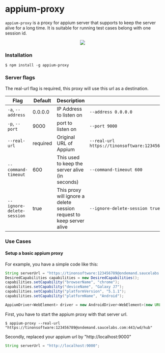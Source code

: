 appium-proxy
=======
`appium-proxy` is a proxy for appium server that supports to keep the server alive for a long time. It is suitable for running test cases belong with one session id.

<p align="center">
  <img src="https://cloud.githubusercontent.com/assets/4379558/24587351/3dae3dba-17df-11e7-83c8-5c1844ece3bc.png"/>
</p>

### Installation
```
$ npm install -g appium-proxy
```
### Server flags
The real-url flag is required, this proxy will use this url as a destination.


|Flag|Default|Description|Example|
|----|-------|-----------|-------|
|`-a`, `--address`|0.0.0.0|IP Address to listen on|`--address 0.0.0.0`|
|`-p`, `--port`|9000|port to listen on|`--port 9000`|
|`--real-url`|required|Original URL of Appium|`--real-url https://tinonsoftware:123456789@ondemand.saucelabs.com:443/wd/hub`|
|`--command-timeout`|600|This used to keep the server alive (in seconds)|`--command-timeout 600`|
|`--ignore-delete-session`|true|This proxy will ignore a delete session request to keep server alive|`--ignore-delete-session true`|
### Use Cases
#### Setup a basic appium proxy
For example, you have a simple code like this:
```java
String serverUrl = "https://tinonsoftware:123456789@ondemand.saucelabs.com:443/wd/hub";	
DesiredCapabilities capabilities = new DesiredCapabilities();
capabilities.setCapability("browserName", "chrome"); 
capabilities.setCapability("deviceName", "Galaxy J7");
capabilities.setCapability("platformVersion", "5.1.1");
capabilities.setCapability("platformName", "Android"); 

AppiumDriver<WebElement> driver = new AndroidDriver<WebElement>(new URL(serverUrl), capabilities);
```
First, you have to start the appium proxy with that server url.
```
$ appium-proxy --real-url "https://tinonsoftware:123456789@ondemand.saucelabs.com:443/wd/hub"
```
Secondly, replaced your appium url by "http://localhost:9000"
```java
String serverUrl = "http://localhost:9000";	
```
